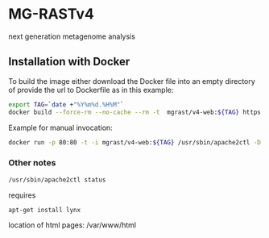 MG-RASTv4
=========

next generation metagenome analysis



## Installation with Docker ##

To build the image either download the Docker file into an empty directory of provide the url to Dockerfile as in this example:

```bash
export TAG=`date +"%Y%m%d.%H%M"`
docker build --force-rm --no-cache --rm -t  mgrast/v4-web:${TAG} https://raw.githubusercontent.com/wgerlach/MG-RASTv4/master/docker/Dockerfile
```

Example for manual invocation:
```bash
docker run -p 80:80 -t -i mgrast/v4-web:${TAG} /usr/sbin/apache2ctl -D FOREGROUND
```

### Other notes ###

```bash
/usr/sbin/apache2ctl status
```
requires
```bash
apt-get install lynx
```
location of html pages: /var/www/html
